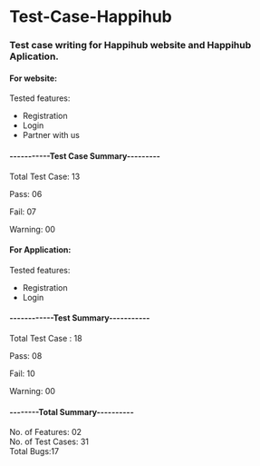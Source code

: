 # Test-Case-Happihub

### Test case writing for Happihub website and Happihub Aplication.

#### For website:
  
 Tested features:  
* Registration 
* Login
* Partner with us 
	
#### -----------Test Case Summary---------

Total Test Case: 13

Pass: 06

Fail: 07

Warning: 00

#### For Application:

Tested features:

* Registration
* Login

#### ------------Test Summary-----------

Total Test Case : 18

Pass: 08

Fail: 10

 
Warning: 00

#### --------Total Summary----------
 No. of Features: 02                      
 No. of Test Cases: 31                           
 Total Bugs:17
 

 
